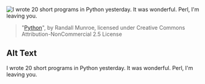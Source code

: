 ![I wrote 20 short programs in Python yesterday.  It was wonderful.  Perl, I'm leaving you.](https://imgs.xkcd.com/comics/python.png)
> "[Python](https://xkcd.com/353/)", by Randall Munroe, licensed under Creative Commons Attribution-NonCommercial 2.5 License

## Alt Text
I wrote 20 short programs in Python yesterday.  It was wonderful.  Perl, I'm leaving you.
